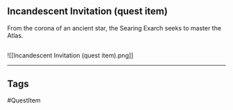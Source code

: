 ## Incandescent Invitation (quest item)
From the corona of an ancient star,
the Searing Exarch seeks to master the Atlas.
## 
![[Incandescent Invitation (quest item).png]]

---
## Tags
#QuestItem